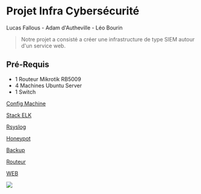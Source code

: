 # Projet Infra Cybersécurité

Lucas Fallous - Adam d'Autheville - Léo Bourin

>Notre projet a consisté a créer une infrastructure de type SIEM autour d'un service web.

## Pré-Requis

- 1 Routeur Mikrotik RB5009
- 4 Machines Ubuntu Server
- 1 Switch 

[Config Machine](ConfigMachine/README.md)

[Stack ELK](ELK/README.md)

[Rsyslog](Rsyslog/README.md)

[Honeypot](HoneyPot/README.md)

[Backup](Backup/README.md)

[Routeur](Routeur/README.md)

[WEB](Service-Web/README.md)

![](https://imgur.com/X6q6dvD.png)